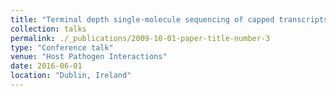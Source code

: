 ```yaml
---
title: "Terminal depth single-molecule sequencing of capped transcripts reveals host-pathogen dynamics in human macrophages"
collection: talks
permalink: ./_publications/2009-10-01-paper-title-number-3
type: "Conference talk"
venue: "Host Pathogen Interactions"
date: 2016-06-01
location: "Dublin, Ireland"
---
```


